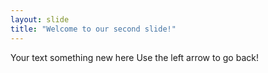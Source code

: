 ```yaml
---
layout: slide
title: "Welcome to our second slide!"
---
```

Your text something new here
Use the left arrow to go back!
